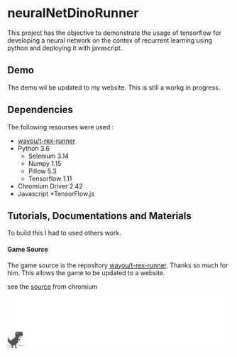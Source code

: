 # neuralNetDinoRunner

This project has the objective to demonstrate the usage of tensorflow for developing a neural network on the contex of recurrent learning using python and deploying it with javascript.

## Demo
The demo wil be updated to my website. This is still a workg in progress.

## Dependencies
The following resourses were used :
* [wayou/t-rex-runner](https://github.com/wayou/t-rex-runner)
* Python 3.6
   * Selenium 3.14
   * Numpy 1.15 
   * Pillow 5.3 
   * Tensorflow 1.11
* Chromium Driver 2.42
* Javascript
   *TensorFlow.js


## Tutorials, Documentations and Materials
To build this I had to used others work.

#### Game Source
The game source is the repository [wayou/t-rex-runner](https://github.com/wayou/t-rex-runner). Thanks so much for him. This allows the game to be updated to a website.

see the [source](https://cs.chromium.org/chromium/src/components/neterror/resources/offline.js?q=t-rex+package:%5Echromium$&dr=C&l=7) from chromium

![chrome offline game cast](assets/screenshot.gif)
